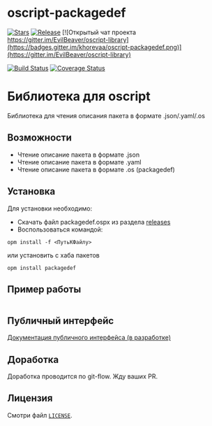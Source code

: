# oscript-packagedef

[![Stars](https://img.shields.io/github/stars/khorevaa/oscript-packagedef.svg?label=Github%20%E2%98%85&a)](https://github.com/khorevaa/oscript-packagedef/stargazers)
[![Release](https://img.shields.io/github/tag/khorevaa/oscript-packagedef.svg?label=Last%20release&a)](https://github.com/khorevaa/oscript-packagedef/releases)
[![Открытый чат проекта https://gitter.im/EvilBeaver/oscript-library](https://badges.gitter.im/khorevaa/oscript-packagedef.png)](https://gitter.im/EvilBeaver/oscript-library)

[![Build Status](https://travis-ci.org/khorevaa/oscript-packagedef.svg?branch=master)](https://travis-ci.org/khorevaa/oscript-packagedef)
[![Coverage Status](https://coveralls.io/repos/github/khorevaa/oscript-packagedef/badge.svg?branch=master)](https://coveralls.io/github/khorevaa/oscript-packagedef?branch=master)

# Библиотека для oscript

Библиотека для чтения описания пакета в формате .json/.yaml/.os

## Возможности

* Чтение описание пакета в формате .json
* Чтение описание пакета в формате .yaml
* Чтение описание пакета в формате .os (packagedef)

## Установка

Для установки необходимо:
* Скачать файл packagedef.ospx из раздела [releases](https://github.com/khorevaa/oscript-packagedef/releases)
* Воспользоваться командой:

```
opm install -f <ПутьКФайлу>
```
или установить с хаба пакетов

```
opm install packagedef
```

## Пример работы

```

```

## Публичный интерфейс

[Документация публичного интерфейса (в разработке)](docs/README.md)

## Доработка

Доработка проводится по git-flow. Жду ваших PR.

## Лицензия

Смотри файл [`LICENSE`](LICENSE).
